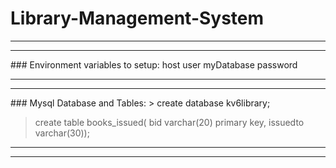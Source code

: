 # Library-Management-System
<hr>
<hr>
### Environment variables to setup: 
host  
user  
myDatabase  
password  
<hr>
<hr>
### Mysql Database and Tables:
> create database kv6library;

> create table books_issued(
> bid varchar(20)
> primary key, 
> issuedto varchar(30));
<hr>
<hr>




